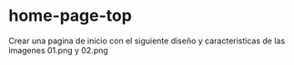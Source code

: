 # home-page-top
Crear una pagina de inicio con el siguiente diseño y caracteristicas de las imagenes 01.png y 02.png

